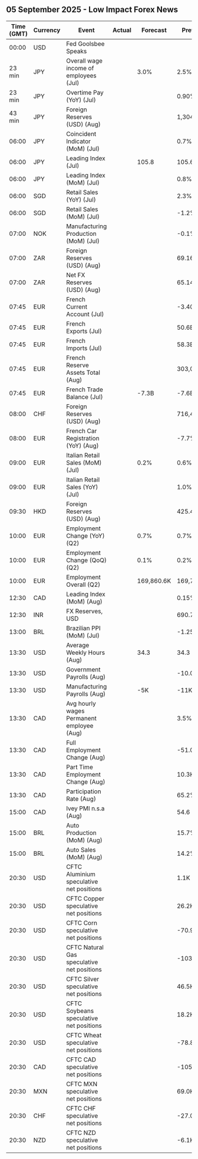 ## 05 September 2025 - Low Impact Forex News

| Time (GMT) | Currency | Event | Actual | Forecast | Previous |
|------|----------|-------|--------|----------|----------|
| 00:00 | USD | Fed Goolsbee Speaks |  |  |  |
| 23 min | JPY | Overall wage income of employees (Jul) |  | 3.0% | 2.5% |
| 23 min | JPY | Overtime Pay (YoY) (Jul) |  |  | 0.90% |
| 43 min | JPY | Foreign Reserves (USD) (Aug) |  |  | 1,304.4B |
| 06:00 | JPY | Coincident Indicator (MoM) (Jul) |  |  | 0.7% |
| 06:00 | JPY | Leading Index (Jul) |  | 105.8 | 105.6 |
| 06:00 | JPY | Leading Index (MoM) (Jul) |  |  | 0.8% |
| 06:00 | SGD | Retail Sales (YoY) (Jul) |  |  | 2.3% |
| 06:00 | SGD | Retail Sales (MoM) (Jul) |  |  | -1.2% |
| 07:00 | NOK | Manufacturing Production (MoM) (Jul) |  |  | -0.1% |
| 07:00 | ZAR | Foreign Reserves (USD) (Aug) |  |  | 69.16B |
| 07:00 | ZAR | Net FX Reserves (USD) (Aug) |  |  | 65.143B |
| 07:45 | EUR | French Current Account (Jul) |  |  | -3.40B |
| 07:45 | EUR | French Exports (Jul) |  |  | 50.6B |
| 07:45 | EUR | French Imports (Jul) |  |  | 58.3B |
| 07:45 | EUR | French Reserve Assets Total (Aug) |  |  | 303,040.0M |
| 07:45 | EUR | French Trade Balance (Jul) |  | -7.3B | -7.6B |
| 08:00 | CHF | Foreign Reserves (USD) (Aug) |  |  | 716,440.0B |
| 08:00 | EUR | French Car Registration (YoY) (Aug) |  |  | -7.7% |
| 09:00 | EUR | Italian Retail Sales (MoM) (Jul) |  | 0.2% | 0.6% |
| 09:00 | EUR | Italian Retail Sales (YoY) (Jul) |  |  | 1.0% |
| 09:30 | HKD | Foreign Reserves (USD) (Aug) |  |  | 425.40B |
| 10:00 | EUR | Employment Change (YoY) (Q2) |  | 0.7% | 0.7% |
| 10:00 | EUR | Employment Change (QoQ) (Q2) |  | 0.1% | 0.2% |
| 10:00 | EUR | Employment Overall (Q2) |  | 169,860.6K | 169,794.4K |
| 12:30 | CAD | Leading Index (MoM) (Aug) |  |  | 0.15% |
| 12:30 | INR | FX Reserves, USD |  |  | 690.72B |
| 13:00 | BRL | Brazilian PPI (MoM) (Jul) |  |  | -1.25% |
| 13:30 | USD | Average Weekly Hours (Aug) |  | 34.3 | 34.3 |
| 13:30 | USD | Government Payrolls (Aug) |  |  | -10.0K |
| 13:30 | USD | Manufacturing Payrolls (Aug) |  | -5K | -11K |
| 13:30 | CAD | Avg hourly wages Permanent employee (Aug) |  |  | 3.5% |
| 13:30 | CAD | Full Employment Change (Aug) |  |  | -51.0K |
| 13:30 | CAD | Part Time Employment Change (Aug) |  |  | 10.3K |
| 13:30 | CAD | Participation Rate (Aug) |  |  | 65.2% |
| 15:00 | CAD | Ivey PMI n.s.a (Aug) |  |  | 54.6 |
| 15:00 | BRL | Auto Production (MoM) (Aug) |  |  | 15.7% |
| 15:00 | BRL | Auto Sales (MoM) (Aug) |  |  | 14.2% |
| 20:30 | USD | CFTC Aluminium speculative net positions |  |  | 1.1K |
| 20:30 | USD | CFTC Copper speculative net positions |  |  | 26.2K |
| 20:30 | USD | CFTC Corn speculative net positions |  |  | -70.9K |
| 20:30 | USD | CFTC Natural Gas speculative net positions |  |  | -103.9K |
| 20:30 | USD | CFTC Silver speculative net positions |  |  | 46.5K |
| 20:30 | USD | CFTC Soybeans speculative net positions |  |  | 18.2K |
| 20:30 | USD | CFTC Wheat speculative net positions |  |  | -78.8K |
| 20:30 | CAD | CFTC CAD speculative net positions |  |  | -105.0K |
| 20:30 | MXN | CFTC MXN speculative net positions |  |  | 69.0K |
| 20:30 | CHF | CFTC CHF speculative net positions |  |  | -27.0K |
| 20:30 | NZD | CFTC NZD speculative net positions |  |  | -6.1K |
